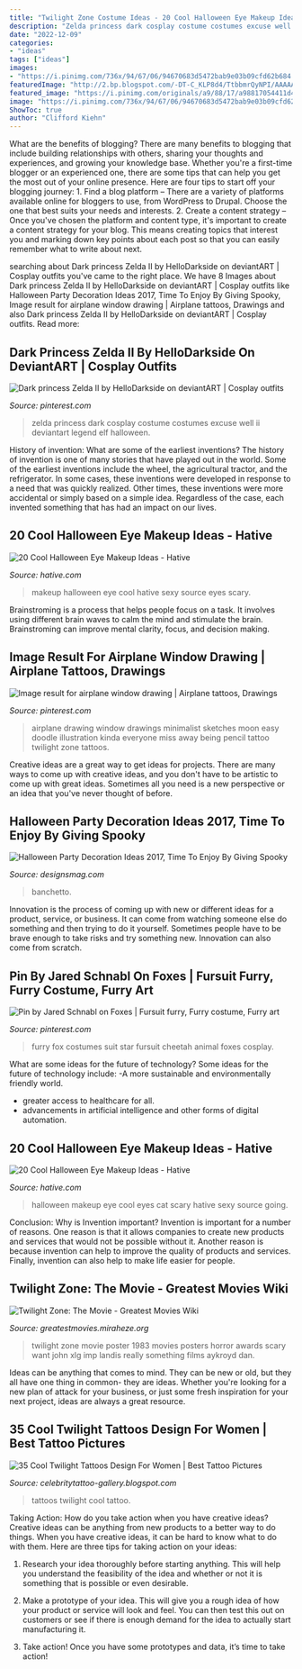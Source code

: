 ```yaml
---
title: "Twilight Zone Costume Ideas - 20 Cool Halloween Eye Makeup Ideas"
description: "Zelda princess dark cosplay costume costumes excuse well ii deviantart legend elf halloween"
date: "2022-12-09"
categories:
- "ideas"
tags: ["ideas"]
images:
- "https://i.pinimg.com/736x/94/67/06/94670683d5472bab9e03b09cfd62b684.jpg"
featuredImage: "http://2.bp.blogspot.com/-DT-C_KLP8d4/TtbbmrQyNPI/AAAAAAAAHWI/zVdBLp2Lvzs/s1600/Twilight+Tattoos+For+Women+%252815%2529.jpg"
featured_image: "https://i.pinimg.com/originals/a9/88/17/a98817054411d4362a0d95a608353bbb.jpg"
image: "https://i.pinimg.com/736x/94/67/06/94670683d5472bab9e03b09cfd62b684.jpg"
ShowToc: true
author: "Clifford Kiehn"
---
```



What are the benefits of blogging?
There are many benefits to blogging that include building relationships with others, sharing your thoughts and experiences, and growing your knowledge base. Whether you're a first-time blogger or an experienced one, there are some tips that can help you get the most out of your online presence. Here are four tips to start off your blogging journey: 1. Find a blog platform – There are a variety of platforms available online for bloggers to use, from WordPress to Drupal. Choose the one that best suits your needs and interests. 2. Create a content strategy – Once you've chosen the platform and content type, it's important to create a content strategy for your blog. This means creating topics that interest you and marking down key points about each post so that you can easily remember what to write about next. 
	

		
searching about Dark princess Zelda II by HelloDarkside on deviantART | Cosplay outfits you've came to the right place. We have 8 Images about Dark princess Zelda II by HelloDarkside on deviantART | Cosplay outfits like Halloween Party Decoration Ideas 2017, Time To Enjoy By Giving Spooky, Image result for airplane window drawing | Airplane tattoos, Drawings and also Dark princess Zelda II by HelloDarkside on deviantART | Cosplay outfits. Read more:
		
    
## Dark Princess Zelda II By HelloDarkside On DeviantART | Cosplay Outfits

<img loading=lazy src="https://i.pinimg.com/originals/a9/88/17/a98817054411d4362a0d95a608353bbb.jpg" onerror="this.onerror=null;this.src='https://tse4.mm.bing.net/th?id=OIP.N-TVMOpnqgL-5w0hF_peUwHaLH&amp;pid=15.1';" alt="Dark princess Zelda II by HelloDarkside on deviantART | Cosplay outfits">

_Source: pinterest.com_

>zelda princess dark cosplay costume costumes excuse well ii deviantart legend elf halloween. 

	

History of invention: What are some of the earliest inventions?
The history of invention is one of many stories that have played out in the world. Some of the earliest inventions include the wheel, the agricultural tractor, and the refrigerator. In some cases, these inventions were developed in response to a need that was quickly realized. Other times, these inventions were more accidental or simply based on a simple idea. Regardless of the case, each invented something that has had an impact on our lives.

    
## 20 Cool Halloween Eye Makeup Ideas - Hative

<img loading=lazy src="https://hative.com/wp-content/uploads/2014/10/halloween-eye-makeup/20-halloween-eye-makeup-ideas.jpg" onerror="this.onerror=null;this.src='https://tse3.mm.bing.net/th?id=OIP.ISL6ZFMBH998rmTwGAdq5gHaHi&amp;pid=15.1';" alt="20 Cool Halloween Eye Makeup Ideas - Hative">

_Source: hative.com_

>makeup halloween eye cool hative sexy source eyes scary. 

	

Brainstroming is a process that helps people focus on a task. It involves using different brain waves to calm the mind and stimulate the brain. Brainstroming can improve mental clarity, focus, and decision making.

    
## Image Result For Airplane Window Drawing | Airplane Tattoos, Drawings

<img loading=lazy src="https://i.pinimg.com/736x/94/67/06/94670683d5472bab9e03b09cfd62b684.jpg" onerror="this.onerror=null;this.src='https://tse3.mm.bing.net/th?id=OIP.TmVG3E0z-jESPZ-fb2ZdfwHaJ4&amp;pid=15.1';" alt="Image result for airplane window drawing | Airplane tattoos, Drawings">

_Source: pinterest.com_

>airplane drawing window drawings minimalist sketches moon easy doodle illustration kinda everyone miss away being pencil tattoo twilight zone tattoos. 

	

Creative ideas are a great way to get ideas for projects. There are many ways to come up with creative ideas, and you don't have to be artistic to come up with great ideas. Sometimes all you need is a new perspective or an idea that you've never thought of before.

    
## Halloween Party Decoration Ideas 2017, Time To Enjoy By Giving Spooky

<img loading=lazy src="https://www.designsmag.com/wp-content/uploads/2016/10/Halloween-party-decorations.jpg" onerror="this.onerror=null;this.src='https://tse4.mm.bing.net/th?id=OIP.V5CwCp09fB_wbbqTz_or6AHaE8&amp;pid=15.1';" alt="Halloween Party Decoration Ideas 2017, Time To Enjoy By Giving Spooky">

_Source: designsmag.com_

>banchetto. 

	

Innovation is the process of coming up with new or different ideas for a product, service, or business. It can come from watching someone else do something and then trying to do it yourself. Sometimes people have to be brave enough to take risks and try something new. Innovation can also come from scratch.

    
## Pin By Jared Schnabl On Foxes | Fursuit Furry, Furry Costume, Furry Art

<img loading=lazy src="https://i.pinimg.com/736x/72/64/fb/7264fb40049c4e7eeb0dc4e3e95324a9.jpg" onerror="this.onerror=null;this.src='https://tse4.mm.bing.net/th?id=OIP.qLGJWYE5B6KdUFhiWRTdzwHaLJ&amp;pid=15.1';" alt="Pin by Jared Schnabl on Foxes | Fursuit furry, Furry costume, Furry art">

_Source: pinterest.com_

>furry fox costumes suit star fursuit cheetah animal foxes cosplay. 

	

What are some ideas for the future of technology?
Some ideas for the future of technology include: 
-A more sustainable and environmentally friendly world. 
- greater access to healthcare for all. 
- advancements in artificial intelligence and other forms of digital automation.

    
## 20 Cool Halloween Eye Makeup Ideas - Hative

<img loading=lazy src="https://hative.com/wp-content/uploads/2014/10/halloween-eye-makeup/19-halloween-eye-makeup-ideas.jpg" onerror="this.onerror=null;this.src='https://tse4.mm.bing.net/th?id=OIP.Ces92ND_h8TcW-g0H3hHVgHaLF&amp;pid=15.1';" alt="20 Cool Halloween Eye Makeup Ideas - Hative">

_Source: hative.com_

>halloween makeup eye cool eyes cat scary hative sexy source going. 

	

Conclusion: Why is Invention important?
Invention is important for a number of reasons. One reason is that it allows companies to create new products and services that would not be possible without it. Another reason is because invention can help to improve the quality of products and services. Finally, invention can also help to make life easier for people.

    
## Twilight Zone: The Movie - Greatest Movies Wiki

<img loading=lazy src="https://static.miraheze.org/greatestmovieswiki/7/7a/Twilight_Zone-_The_Movie.jpeg" onerror="this.onerror=null;this.src='https://tse3.mm.bing.net/th?id=OIP.k8P_3DqZBIWunew52L9Y8wHaLH&amp;pid=15.1';" alt="Twilight Zone: The Movie - Greatest Movies Wiki">

_Source: greatestmovies.miraheze.org_

>twilight zone movie poster 1983 movies posters horror awards scary want john xlg imp landis really something films aykroyd dan. 

	

Ideas can be anything that comes to mind. They can be new or old, but they all have one thing in common- they are ideas. Whether you're looking for a new plan of attack for your business, or just some fresh inspiration for your next project, ideas are always a great resource.

    
## 35 Cool Twilight Tattoos Design For Women | Best Tattoo Pictures

<img loading=lazy src="http://2.bp.blogspot.com/-DT-C_KLP8d4/TtbbmrQyNPI/AAAAAAAAHWI/zVdBLp2Lvzs/s1600/Twilight+Tattoos+For+Women+%252815%2529.jpg" onerror="this.onerror=null;this.src='https://tse4.mm.bing.net/th?id=OIP._z4WXfqTeW-RKD10z5ZoLAHaJ4&amp;pid=15.1';" alt="35 Cool Twilight Tattoos Design For Women | Best Tattoo Pictures">

_Source: celebritytattoo-gallery.blogspot.com_

>tattoos twilight cool tattoo. 

	

Taking Action: How do you take action when you have creative ideas?
Creative ideas can be anything from new products to a better way to do things. When you have creative ideas, it can be hard to know what to do with them. Here are three tips for taking action on your ideas:
1. Research your idea thoroughly before starting anything. This will help you understand the feasibility of the idea and whether or not it is something that is possible or even desirable.

2. Make a prototype of your idea. This will give you a rough idea of how your product or service will look and feel. You can then test this out on customers or see if there is enough demand for the idea to actually start manufacturing it.

3. Take action! Once you have some prototypes and data, it’s time to take action!

